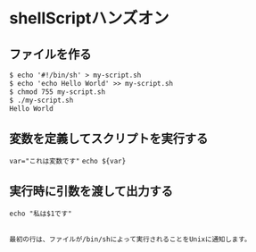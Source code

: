 # shellScriptハンズオン

## ファイルを作る

```txt
$ echo '#!/bin/sh' > my-script.sh
$ echo 'echo Hello World' >> my-script.sh
$ chmod 755 my-script.sh
$ ./my-script.sh
Hello World
```

## 変数を定義してスクリプトを実行する

`var="これは変数です"`
`echo ${var}`

## 実行時に引数を渡して出力する

`echo "私は$1です"`

##




`最初の行は、ファイルが/bin/shによって実行されることをUnixに通知します。`

